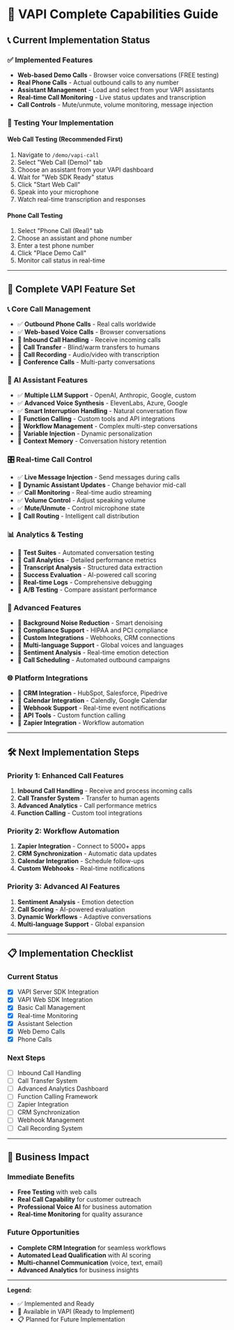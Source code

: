 # 🚀 VAPI Complete Capabilities Guide

## 📞 **Current Implementation Status**

### ✅ **Implemented Features**
- **Web-based Demo Calls** - Browser voice conversations (FREE testing)
- **Real Phone Calls** - Actual outbound calls to any number
- **Assistant Management** - Load and select from your VAPI assistants
- **Real-time Call Monitoring** - Live status updates and transcription
- **Call Controls** - Mute/unmute, volume monitoring, message injection

### 🎯 **Testing Your Implementation**

#### **Web Call Testing (Recommended First)**
1. Navigate to `/demo/vapi-call`
2. Select "Web Call (Demo)" tab
3. Choose an assistant from your VAPI dashboard
4. Wait for "Web SDK Ready" status
5. Click "Start Web Call"
6. Speak into your microphone
7. Watch real-time transcription and responses

#### **Phone Call Testing**
1. Select "Phone Call (Real)" tab
2. Choose an assistant and phone number
3. Enter a test phone number
4. Click "Place Demo Call"
5. Monitor call status in real-time

---

## 🌟 **Complete VAPI Feature Set**

### **📞 Core Call Management**
- ✅ **Outbound Phone Calls** - Real calls worldwide
- ✅ **Web-based Voice Calls** - Browser conversations
- 🔄 **Inbound Call Handling** - Receive incoming calls
- 🔄 **Call Transfer** - Blind/warm transfers to humans
- 🔄 **Call Recording** - Audio/video with transcription
- 🔄 **Conference Calls** - Multi-party conversations

### **🤖 AI Assistant Features**
- ✅ **Multiple LLM Support** - OpenAI, Anthropic, Google, custom
- ✅ **Advanced Voice Synthesis** - ElevenLabs, Azure, Google
- ✅ **Smart Interruption Handling** - Natural conversation flow
- 🔄 **Function Calling** - Custom tools and API integrations
- 🔄 **Workflow Management** - Complex multi-step conversations
- 🔄 **Variable Injection** - Dynamic personalization
- 🔄 **Context Memory** - Conversation history retention

### **🎛️ Real-time Call Control**
- ✅ **Live Message Injection** - Send messages during calls
- 🔄 **Dynamic Assistant Updates** - Change behavior mid-call
- ✅ **Call Monitoring** - Real-time audio streaming
- ✅ **Volume Control** - Adjust speaking volume
- ✅ **Mute/Unmute** - Control microphone state
- 🔄 **Call Routing** - Intelligent call distribution

### **📊 Analytics & Testing**
- 🔄 **Test Suites** - Automated conversation testing
- 🔄 **Call Analytics** - Detailed performance metrics
- 🔄 **Transcript Analysis** - Structured data extraction
- 🔄 **Success Evaluation** - AI-powered call scoring
- 🔄 **Real-time Logs** - Comprehensive debugging
- 🔄 **A/B Testing** - Compare assistant performance

### **🔧 Advanced Features**
- 🔄 **Background Noise Reduction** - Smart denoising
- 🔄 **Compliance Support** - HIPAA and PCI compliance
- 🔄 **Custom Integrations** - Webhooks, CRM connections
- 🔄 **Multi-language Support** - Global voices and languages
- 🔄 **Sentiment Analysis** - Real-time emotion detection
- 🔄 **Call Scheduling** - Automated outbound campaigns

### **🌐 Platform Integrations**
- 🔄 **CRM Integration** - HubSpot, Salesforce, Pipedrive
- 🔄 **Calendar Integration** - Calendly, Google Calendar
- 🔄 **Webhook Support** - Real-time event notifications
- 🔄 **API Tools** - Custom function calling
- 🔄 **Zapier Integration** - Workflow automation

---

## 🛠️ **Next Implementation Steps**

### **Priority 1: Enhanced Call Features**
1. **Inbound Call Handling** - Receive and process incoming calls
2. **Call Transfer System** - Transfer to human agents
3. **Advanced Analytics** - Call performance metrics
4. **Function Calling** - Custom tool integrations

### **Priority 2: Workflow Automation**
1. **Zapier Integration** - Connect to 5000+ apps
2. **CRM Synchronization** - Automatic data updates
3. **Calendar Integration** - Schedule follow-ups
4. **Custom Webhooks** - Real-time notifications

### **Priority 3: Advanced AI Features**
1. **Sentiment Analysis** - Emotion detection
2. **Call Scoring** - AI-powered evaluation
3. **Dynamic Workflows** - Adaptive conversations
4. **Multi-language Support** - Global expansion

---

## 📋 **Implementation Checklist**

### **Current Status**
- [x] VAPI Server SDK Integration
- [x] VAPI Web SDK Integration
- [x] Basic Call Management
- [x] Real-time Monitoring
- [x] Assistant Selection
- [x] Web Demo Calls
- [x] Phone Calls

### **Next Steps**
- [ ] Inbound Call Handling
- [ ] Call Transfer System
- [ ] Advanced Analytics Dashboard
- [ ] Function Calling Framework
- [ ] Zapier Integration
- [ ] CRM Synchronization
- [ ] Webhook Management
- [ ] Call Recording System

---

## 🎯 **Business Impact**

### **Immediate Benefits**
- **Free Testing** with web calls
- **Real Call Capability** for customer outreach
- **Professional Voice AI** for business automation
- **Real-time Monitoring** for quality assurance

### **Future Opportunities**
- **Complete CRM Integration** for seamless workflows
- **Automated Lead Qualification** with AI scoring
- **Multi-channel Communication** (voice, text, email)
- **Advanced Analytics** for business insights

---

**Legend:**
- ✅ Implemented and Ready
- 🔄 Available in VAPI (Ready to Implement)
- 📋 Planned for Future Implementation
